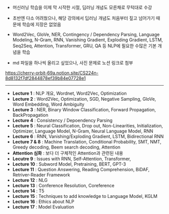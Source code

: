 - 머신러닝 학습을 이제 막 시작한 시절, 딥러닝 개념도 모른채로 무턱대로 수강
- 초반엔 다소 어려웠으나, 해당 강의에서 딥러닝 개념도 처음부터 짚고 넘어가기 때문에 학습에 지장은 없었음

- Word2Vec, GloVe, NER, Contingency / Dependency Parsing, Language Modeling, N-Gram, RNN, Vanishing Gradient, Exploding Gradient, LSTM, Seq2Seq, Attention, Transformer, GRU, QA 등 NLP에 필요한 수많은 기본 개념을 학습 

- md 파일을 하나씩 올리고 싶었으나, 사진 문제로 노션 링크로 첨부

https://cherry-orbit-69a.notion.site/CS224n-8d8132f7df2844878ef39b84e07728e1

----
- **Lecture 1** : NLP 개요, Wordnet, Word2Vec, Optimization
- **Lecture 2** : Word2Vec, Optimization, SGD, Negative Sampling, GloVe, Word Embedding, Word Ambiguity
- **Lecture 3** : NER, Binary Window Classification, Forward Propagation, BackPropagation
- **Lecture 4** : Consistency / Depoendency Parsing
- **Lecture 5** : Neural Classification, Drop out, Non-Linearities, Initialization, Optimizer, Language Model, N-Gram, Neural Language Model, RNN 
- **Lecture 6** : RNN, Vanishing/Exploding Gradient, LSTM, Bidirectional RNN
- **Lecture 7 & 8** : Machine Translation, Conditional Probability, SMT, NMT, Greedy decoding, Beem search decoding, Attention
- **Attention 심화** : 보다 더 구체적인 Attention과 관련된 내용
- **Lecutre 9** : Issues with RNN, Self-Attention, Transformer, 
- **Lecture 10** : Subword Model, Pretraining, BERT, GPT-3
- **Lecture 11** : Question Answering, Reading Comprehension, BiDAF, Retriver-Reader Framework
- **Lecture 12** : NLG
- **Lecture 13** : Conference Resolution, Coreference
- **Lecture 14** : T5
- **Lecture 15** : Techniques to add knowledge to Language Model, KGLM
- **Lecture 16** : Ethics about NLP
- **Lecture 17** : Model Evaluation

